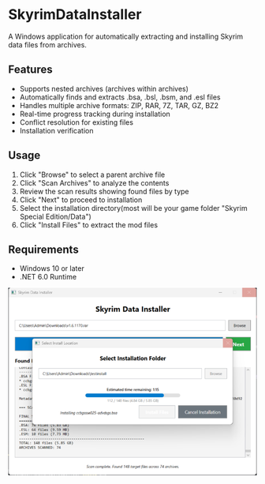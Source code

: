  # SkyrimDataInstaller

A Windows application for automatically extracting and installing Skyrim data files from archives.

## Features

- Supports nested archives (archives within archives)
- Automatically finds and extracts .bsa, .bsl, .bsm, and .esl files
- Handles multiple archive formats: ZIP, RAR, 7Z, TAR, GZ, BZ2
- Real-time progress tracking during installation
- Conflict resolution for existing files
- Installation verification

## Usage

1. Click "Browse" to select a parent archive file
2. Click "Scan Archives" to analyze the contents
3. Review the scan results showing found files by type
4. Click "Next" to proceed to installation
5. Select the installation directory(most will be your game folder "Skyrim Special Edition/Data")
6. Click "Install Files" to extract the mod files

## Requirements

- Windows 10 or later
- .NET 6.0 Runtime

![Preview](sdi.png)

